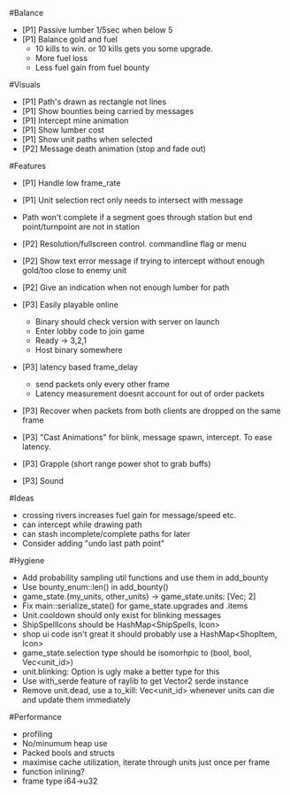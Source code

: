 #Balance
 * [P1] Passive lumber 1/5sec when below 5
 * [P1] Balance gold and fuel
    * 10 kills to win. or 10 kills gets you some upgrade.
    * More fuel loss
    * Less fuel gain from fuel bounty

#Visuals
* [P1] Path's drawn as rectangle not lines
* [P1] Show bounties being carried by messages
* [P1] Intercept mine animation
* [P1] Show lumber cost
* [P1] Show unit paths when selected
* [P2] Message death animation (stop and fade out)

#Features
 * [P1] Handle low frame_rate
 * [P1] Unit selection rect only needs to intersect with message
 * Path won't complete if a segment goes through station but end point/turnpoint are not in station
 
 * [P2] Resolution/fullscreen control. commandline flag or menu
 
 * [P2] Show text error message if trying to intercept without enough gold/too close to enemy unit
 * [P2] Give an indication when not enough lumber for path

 * [P3] Easily playable online
    * Binary should check version with server on launch
    * Enter lobby code to join game
    * Ready -> 3,2,1
    * Host binary somewhere
 * [P3] latency based frame_delay
    * send packets only every other frame
    * Latency measurement doesnt account for out of order packets
 * [P3] Recover when packets from both clients are dropped on the same frame
 * [P3] "Cast Animations" for blink, message spawn, intercept. To ease latency.

 * [P3] Grapple (short range power shot to grab buffs)
 * [P3] Sound

#Ideas
 * crossing rivers increases fuel gain for message/speed etc.
 * can intercept while drawing path
 * can stash incomplete/complete paths for later
 * Consider adding "undo last path point"

#Hygiene
 * Add probability sampling util functions and use them in add_bounty
 * Use bounty_enum::len() in add_bounty()
 * game_state.{my_units, other_units} -> game_state.units: [Vec<Unit>; 2]
 * Fix main::serialize_state() for game_state.upgrades and .items
 * Unit.cooldown should only exist for blinking messages
 * ShipSpellIcons should be HashMap<ShipSpells, Icon>
 * shop ui code isn't great it should probably use a HashMap<ShopItem, Icon>
 * game_state.selection type should be isomorhpic to (bool, bool, Vec<unit_id>)
 * unit.blinking: Option<bool> is ugly make a better type for this
 * Use with_serde feature of raylib to get Vector2 serde instance
 * Remove unit.dead, use a to_kill: Vec<unit_id> whenever units can die and update them immediately

#Performance
 * profiling
 * No/minumum heap use
 * Packed bools and structs
 * maximise cache utilization, iterate through units just once per frame
 * function inlining?
 * frame type i64->u32
